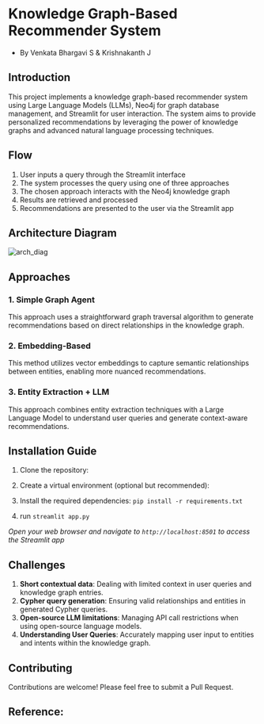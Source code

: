 # Knowledge Graph-Based Recommender System
- By Venkata Bhargavi S & Krishnakanth J

## Introduction

This project implements a knowledge graph-based recommender system using Large Language Models (LLMs), Neo4j for graph database management, and Streamlit for user interaction. The system aims to provide personalized recommendations by leveraging the power of knowledge graphs and advanced natural language processing techniques.



## Flow

1. User inputs a query through the Streamlit interface
2. The system processes the query using one of three approaches
3. The chosen approach interacts with the Neo4j knowledge graph
4. Results are retrieved and processed
5. Recommendations are presented to the user via the Streamlit app

## Architecture Diagram

![arch_diag](https://github.com/user-attachments/assets/0485025d-2102-469a-90b5-8adc91a84ce9)



## Approaches

### 1. Simple Graph Agent

This approach uses a straightforward graph traversal algorithm to generate recommendations based on direct relationships in the knowledge graph.

### 2. Embedding-Based

This method utilizes vector embeddings to capture semantic relationships between entities, enabling more nuanced recommendations.

### 3. Entity Extraction + LLM

This approach combines entity extraction techniques with a Large Language Model to understand user queries and generate context-aware recommendations.

## Installation Guide

1. Clone the repository:

2. Create a virtual environment (optional but recommended):

3. Install the required dependencies: `pip install -r requirements.txt`

4. run `streamlit app.py`

*Open your web browser and navigate to `http://localhost:8501` to access the Streamlit app*

## Challenges

1. **Short contextual data**: Dealing with limited context in user queries and knowledge graph entries.
2. **Cypher query generation**: Ensuring valid relationships and entities in generated Cypher queries.
3. **Open-source LLM limitations**: Managing API call restrictions when using open-source language models.
4. **Understanding User Queries**: Accurately mapping user input to entities and intents within the knowledge graph.

## Contributing

Contributions are welcome! Please feel free to submit a Pull Request.

## Reference:
